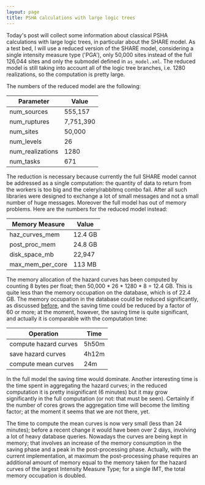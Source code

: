 ```yaml
---
layout: page
title: PSHA calculations with large logic trees
---
```


Today's post will collect some information about classical PSHA
calculations with large logic trees, in particular about the SHARE
model. As a test bed, I will use a reduced version of the SHARE model,
considering a single intensity measure type ('PGA'), only 50,000 sites
instead of the full 126,044 sites and only the submodel defined in
`as_model.xml`. The reduced model is still taking into account all of
the logic tree branches, i.e. 1280 realizations, so
the computation is pretty large.

The numbers of the reduced model are the following:

Parameter        | Value
-----------------|--------
num_sources      | 555,157
num_ruptures     | 7,751,390
num_sites        | 50,000
num_levels       | 26
num_realizations | 1280
num_tasks        | 671

The reduction is necessary because currently the full SHARE model
cannot be addressed as a single computation: the quantity of data to return
from the workers is too big and the celery/rabbitmq combo fail. After
all such libraries were designed to exchange a lot of small messages
and not a small number of huge messages. Moreover the full model
has out of memory problems. Here are the numbers for the reduced
model instead:

Memory Measure   | Value
-----------------|--------
haz_curves_mem   | 12.4 GB
post_proc_mem    | 24.8 GB
disk_space_mb    | 22,947
max_mem_per_core | 113 MB

The memory allocation of the hazard curves has been computed by
counting 8 bytes per float; then 50,000 * 26 * 1280 * 8 = 12.4
GB. This is quite less than the memory occupation on the database,
which is of 22.4 GB.  The memory occupation in the database could be
reduced significantly, as discussed
[before](/2014/06/28/gmpe-logic-tree/), and the saving time could be
reduced by a factor of 60 or more; at the moment, however, the saving
time is quite significant, and actually it is comparable with the
computation time:

Operation          | Time
-------------------|------
compute hazard curves | 5h50m
save hazard curves | 4h12m
compute mean curves| 24m

In the full model the saving time would dominate. Another interesting
time is the time spent in aggregating the hazard curves; in the
reduced computation it is pretty insignificant (6 minutes) but it may
grow significantly in the full computation (or not: that must be
seen).  Certainly if the number of cores grows the aggregation time
will become the limiting factor; at the moment it seems that we are
not there, yet.

The time to compute the mean curves is now very small (less than 24
minutes); before a recent change it would have been over 2 days,
involving a lot of heavy database queries.  Nowadays the curves
are being kept in memory; that involves an increase of the memory
consumption in the saving phase and a peak in
the post-processing phase. Actually, with the current implementation,
at maximum the post-processing phase requires an additional amount of
memory equal to the memory taken for the hazard curves of the largest
Intensity Measure Type; for a single IMT, the total memory occupation
is doubled.
